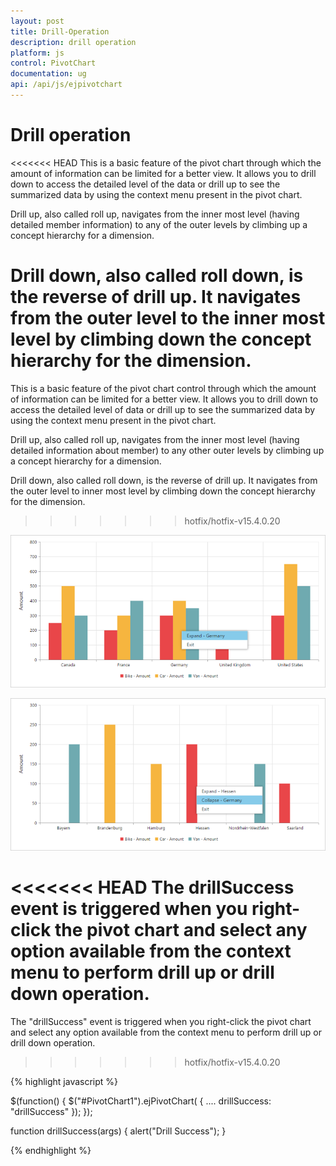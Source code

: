 ```yaml
---
layout: post
title: Drill-Operation
description: drill operation
platform: js
control: PivotChart
documentation: ug
api: /api/js/ejpivotchart
---
```


# Drill operation

<<<<<<< HEAD
This is a basic feature of the pivot chart through which the amount of information can be limited for a better view. It allows you to drill down to access the detailed level of the data or drill up to see the summarized data by using the context menu present in the pivot chart.
 
Drill up, also called roll up, navigates from the inner most level (having detailed member information) to any of the outer levels by climbing up a concept hierarchy for a dimension.
 
Drill down, also called roll down, is the reverse of drill up. It navigates from the outer level to the inner most level by climbing down the concept hierarchy for the dimension.
=======
This is a basic feature of the pivot chart control through which the amount of information can be limited for a better view. It allows you to drill down to access the detailed level of data or drill up to see the summarized data by using the context menu present in the pivot chart.
 
Drill up, also called roll up, navigates from the inner most level (having detailed information about member) to any other outer levels by climbing up a concept hierarchy for a dimension.
 
Drill down, also called roll down, is the reverse of drill up. It navigates from the outer level to inner most level by climbing down the concept hierarchy for the dimension.
>>>>>>> hotfix/hotfix-v15.4.0.20

![](Drill-Operation_images/Drill_img1.png)

![](Drill-Operation_images/Drill_img2.png)

<<<<<<< HEAD
The drillSuccess event is triggered when you right-click the pivot chart and select any option available from the context menu to perform drill up or drill down operation.
=======
The "drillSuccess" event is triggered when you right-click the pivot chart and select any option available from the context menu to perform drill up or drill down operation.
>>>>>>> hotfix/hotfix-v15.4.0.20

{% highlight javascript %}

$(function()
{
    $("#PivotChart1").ejPivotChart(
    {
        ....
        drillSuccess: "drillSuccess"
    });
});

function drillSuccess(args)
{
    alert("Drill Success");
}

{% endhighlight %}



